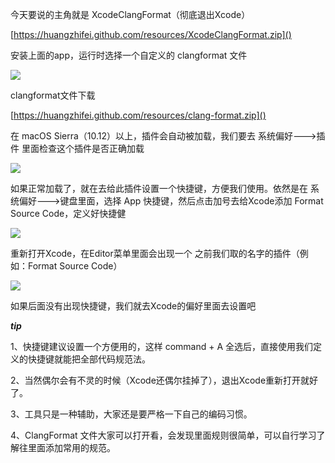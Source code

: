 今天要说的主角就是 XcodeClangFormat（彻底退出Xcode）

[https://huangzhifei.github.com/resources/XcodeClangFormat.zip]()

安装上面的app，运行时选择一个自定义的 clangformat 文件

![](https://huangzhifei.github.com/images/xcodeClang.png)

clangformat文件下载

[https://huangzhifei.github.com/resources/clang-format.zip]()

在 macOS Sierra（10.12）以上，插件会自动被加载，我们要去  系统偏好--->插件 里面检查这个插件是否正确加载

![](https://huangzhifei.github.com/images/xcodeClangSetting.png)

如果正常加载了，就在去给此插件设置一个快捷键，方便我们使用。依然是在 系统偏好--->键盘里面，选择 App 快捷键，然后点击加号去给Xcode添加 Format Source Code，定义好快捷健

![](https://huangzhifei.github.com/images/xcodeClangShortcut.png)

重新打开Xcode，在Editor菜单里面会出现一个 之前我们取的名字的插件（例如：Format Source Code）

![](https://huangzhifei.github.com/images/xcodeClangShow.png)

如果后面没有出现快捷键，我们就去Xcode的偏好里面去设置吧

***tip***

1、快捷键建议设置一个方便用的，这样 command + A 全选后，直接使用我们定义的快捷键就能把全部代码规范法。  

2、当然偶尔会有不灵的时候（Xcode还偶尔挂掉了），退出Xcode重新打开就好了。

3、工具只是一种辅助，大家还是要严格一下自己的编码习惯。

4、ClangFormat 文件大家可以打开看，会发现里面规则很简单，可以自行学习了解往里面添加常用的规范。
